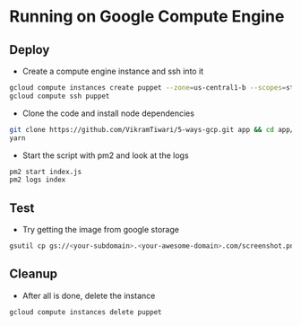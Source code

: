 # Running on Google Compute Engine

## Deploy

- Create a compute engine instance and ssh into it

``` bash
gcloud compute instances create puppet --zone=us-central1-b --scopes=storage-rw --metadata=startup-script-url=https://raw.githubusercontent.com/VikramTiwari/5-ways-gcp/master/compute/scripts/init.sh
gcloud compute ssh puppet
```

- Clone the code and install node dependencies

``` bash
git clone https://github.com/VikramTiwari/5-ways-gcp.git app && cd app/compute/puppet/
yarn
```

- Start the script with pm2 and look at the logs

``` bash
pm2 start index.js
pm2 logs index
```

## Test

- Try getting the image from google storage

``` bash
gsutil cp gs://<your-subdomain>.<your-awesome-domain>.com/screenshot.png screenshot.png
```

## Cleanup

- After all is done, delete the instance

``` bash
gcloud compute instances delete puppet
```
